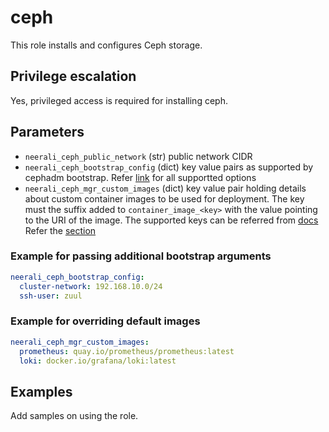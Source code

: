 # ceph
This role installs and configures Ceph storage.

## Privilege escalation
Yes, privileged access is required for installing ceph.

## Parameters
* `neerali_ceph_public_network` (str) public network CIDR
* `neerali_ceph_bootstrap_config` (dict) key value pairs as supported by
  cephadm bootstrap.
  Refer [link](https://docs.ceph.com/en/latest/man/8/cephadm/#bootstrap) for
  all supportted options
* `neerali_ceph_mgr_custom_images` (dict) key value pair holding details about
  custom container images to be used for deployment. The key must the suffix
  added to `container_image_<key>` with the value pointing to the URI of the
  image. The supported keys can be referred from
  [docs](https://docs.ceph.com/en/latest/cephadm/services/monitoring/#using-custom-images)
  Refer the
  [section](#example-for-overriding-default-images) 

### Example for passing additional bootstrap arguments
```YAML
neerali_ceph_bootstrap_config:
  cluster-network: 192.168.10.0/24
  ssh-user: zuul
```

### Example for overriding default images
```YAML
neerali_ceph_mgr_custom_images:
  prometheus: quay.io/prometheus/prometheus:latest
  loki: docker.io/grafana/loki:latest
```

## Examples
Add samples on using the role.
